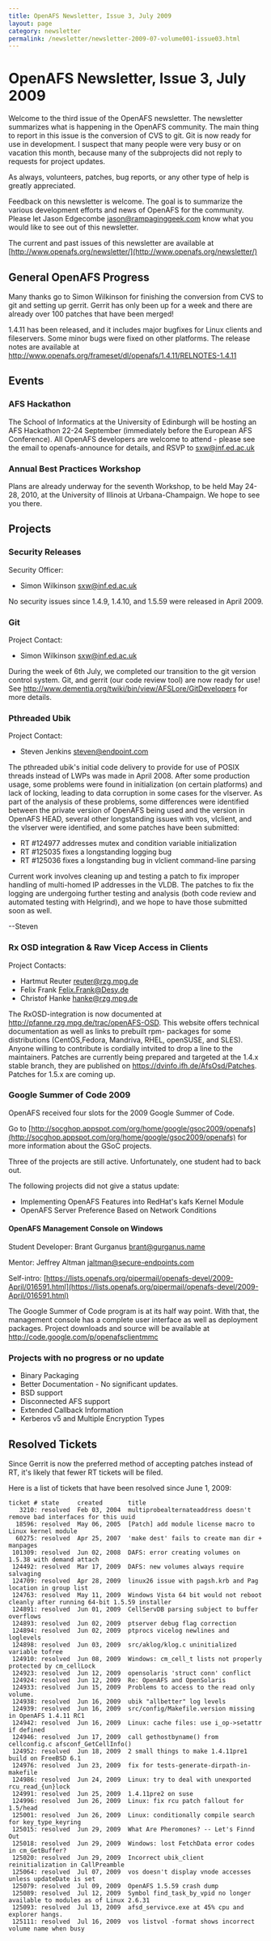 ```yaml
---
title: OpenAFS Newsletter, Issue 3, July 2009
layout: page
category: newsletter
permalink: /newsletter/newsletter-2009-07-volume001-issue03.html
---
```


# OpenAFS Newsletter, Issue 3, July 2009

Welcome to the third issue of the OpenAFS newsletter. The newsletter
summarizes what is happening in the OpenAFS community. The main thing to
report in this issue is the conversion of CVS to git. Git is now ready for
use in development. I suspect that many people were very busy or on
vacation this month, because many of the subprojects did not reply to
requests for project updates.

As always, volunteers, patches, bug reports, or any other type of help is
greatly appreciated.

Feedback on this newsletter is welcome. The goal is to summarize the
various development efforts and news of OpenAFS for the community. Please
let Jason Edgecombe <jason@rampaginggeek.com> know what you would like to
see out of this newsletter.

The current and past issues of this newsletter are available at
[http://www.openafs.org/newsletter/](http://www.openafs.org/newsletter/)

## General OpenAFS Progress

Many thanks go to Simon Wilkinson for finishing the conversion from CVS to
git and setting up gerrit. Gerrit has only been up for a week and there
are already over 100 patches that have been merged!

1.4.11 has been released, and it includes major bugfixes for Linux clients
and fileservers. Some minor bugs were fixed on other platforms. The
release notes are available at
http://www.openafs.org/frameset/dl/openafs/1.4.11/RELNOTES-1.4.11

## Events

### AFS Hackathon

The School of Informatics at the University of Edinburgh will be hosting
an AFS Hackathon 22-24 September (immediately before the European AFS
Conference). All OpenAFS developers are welcome to attend - please see the
email to openafs-announce for details, and RSVP to sxw@inf.ed.ac.uk

### Annual Best Practices Workshop

Plans are already underway for the seventh Workshop, to be held May 24-28,
2010, at the University of Illinois at Urbana-Champaign.  We hope to see
you there.

## Projects

### Security Releases

Security Officer:

- Simon Wilkinson <sxw@inf.ed.ac.uk>

No security issues since 1.4.9, 1.4.10, and 1.5.59 were released in April
2009.

### Git

Project Contact:

- Simon Wilkinson <sxw@inf.ed.ac.uk>

During the week of 6th July, we completed our transition to the git
version control system. Git, and gerrit (our code review tool) are now
ready for use! See
http://www.dementia.org/twiki/bin/view/AFSLore/GitDevelopers for more
details.

### Pthreaded Ubik

Project Contact:

- Steven Jenkins <steven@endpoint.com>

The pthreaded ubik's initial code delivery to provide for use of POSIX
threads instead of LWPs was made in April 2008.  After some production
usage, some problems were found in initialization (on certain platforms)
and lack of locking, leading to data corruption in some cases for the
vlserver.  As part of the analysis of these problems, some differences
were identified between the private version of OpenAFS being used and the
version in OpenAFS HEAD, several other longstanding issues with vos,
vlclient, and the vlserver were identified, and some patches have been
submitted:

- RT \#124977 addresses mutex and condition variable initialization
- RT \#125035 fixes a longstanding logging bug
- RT \#125036 fixes a longstanding bug in vlclient command-line parsing

Current work involves cleaning up and testing a patch to fix improper
handling of multi-homed IP addresses in the VLDB.  The patches to fix the
logging are undergoing further testing and analysis (both code review and
automated testing with Helgrind), and we hope to have those submitted soon
as well.

\--Steven

### Rx OSD integration & Raw Vicep Access in Clients

Project Contacts:

- Hartmut Reuter <reuter@rzg.mpg.de>
- Felix Frank <Felix.Frank@Desy.de>
- Christof Hanke <hanke@rzg.mpg.de>

The RxOSD-integration is now documented at
http://pfanne.rzg.mpg.de/trac/openAFS-OSD.  This website offers technical
documentation as well as links to prebuilt rpm- packages for some
distributions (CentOS,Fedora, Mandriva, RHEL, openSUSE, and SLES). Anyone
willing to contribute is cordially intvited to drop a line to the
maintainers.  Patches are currently being prepared and targeted at the
1.4.x stable branch, they are published on
https://dvinfo.ifh.de/AfsOsd/Patches.  Patches for 1.5.x are coming up.



### Google Summer of Code 2009

OpenAFS received four slots for the 2009 Google Summer of Code.

Go to [http://socghop.appspot.com/org/home/google/gsoc2009/openafs](http://socghop.appspot.com/org/home/google/gsoc2009/openafs) for more
information about the GSoC projects.

Three of the projects are still active. Unfortunately, one student had to
back out.

The following projects did not give a status update:

- Implementing OpenAFS Features into RedHat's kafs Kernel Module
- OpenAFS Server Preference Based on Network Conditions

#### OpenAFS Management Console on Windows

Student Developer: Brant Gurganus <brant@gurganus.name>

Mentor: Jeffrey Altman <jaltman@secure-endpoints.com>

Self-intro:
[https://lists.openafs.org/pipermail/openafs-devel/2009-April/016591.html](https://lists.openafs.org/pipermail/openafs-devel/2009-April/016591.html)

The Google Summer of Code program is at its half way point. With that, the
management console has a complete user interface as well as deployment
packages. Project downloads and source will be available at
http://code.google.com/p/openafsclientmmc

### Projects with no progress or no update

- Binary Packaging
- Better Documentation - No significant updates.
- BSD support
- Disconnected AFS support
- Extended Callback Information
- Kerberos v5 and Multiple Encryption Types

## Resolved Tickets

Since Gerrit is now the preferred method of accepting patches instead of
RT, it's likely that fewer RT tickets will be filed.

Here is a list of tickets that have been resolved since June 1, 2009:

    ticket # state     created       title
       3210: resolved  Feb 03, 2004  multiprobealternateaddress doesn't remove bad interfaces for this uuid
      18596: resolved  May 06, 2005  [Patch] add module license macro to Linux kernel module
      60275: resolved  Apr 25, 2007  'make dest' fails to create man dir + manpages
     101309: resolved  Jun 02, 2008  DAFS: error creating volumes on 1.5.38 with demand attach
     124492: resolved  Mar 17, 2009  DAFS: new volumes always require salvaging
     124709: resolved  Apr 28, 2009  linux26 issue with pagsh.krb and Pag location in group list
     124763: resolved  May 11, 2009  Windows Vista 64 bit would not reboot cleanly after running 64-bit 1.5.59 installer
     124891: resolved  Jun 01, 2009  CellServDB parsing subject to buffer overflows
     124893: resolved  Jun 02, 2009  ptserver debug flag correction
     124894: resolved  Jun 02, 2009  ptprocs vicelog newlines and loglevels
     124898: resolved  Jun 03, 2009  src/aklog/klog.c uninitialized variable tofree
     124910: resolved  Jun 08, 2009  Windows: cm_cell_t lists not properly protected by cm_cellLock
     124923: resolved  Jun 12, 2009  opensolaris 'struct conn' conflict
     124924: resolved  Jun 12, 2009  Re: OpenAFS and OpenSolaris
     124933: resolved  Jun 15, 2009  Problems to access to the read only volume.
     124938: resolved  Jun 16, 2009  ubik "allbetter" log levels
     124939: resolved  Jun 16, 2009  src/config/Makefile.version missing in OpenAFS 1.4.11 RC1
     124942: resolved  Jun 16, 2009  Linux: cache files: use i_op->setattr if defined
     124946: resolved  Jun 17, 2009  call gethostbyname() from cellconfig.c afsconf_GetCellInfo()
     124952: resolved  Jun 18, 2009  2 small things to make 1.4.11pre1 build on FreeBSD 6.1
     124976: resolved  Jun 23, 2009  fix for tests-generate-dirpath-in-makefile
     124986: resolved  Jun 24, 2009  Linux: try to deal with unexported rcu_read_{un}lock
     124991: resolved  Jun 25, 2009  1.4.11pre2 on suse
     124996: resolved  Jun 26, 2009  Linux: fix rcu patch fallout for 1.5/head
     125001: resolved  Jun 26, 2009  Linux: conditionally compile search for key_type_keyring
     125015: resolved  Jun 29, 2009  What Are Pheromones? -- Let's Finnd Out
     125018: resolved  Jun 29, 2009  Windows: lost FetchData error codes in cm_GetBuffer?
     125020: resolved  Jun 29, 2009  Incorrect ubik_client reinitialization in CallPreamble
     125064: resolved  Jul 07, 2009  vos doesn't display vnode accesses unless updateDate is set
     125079: resolved  Jul 09, 2009  OpenAFS 1.5.59 crash dump
     125089: resolved  Jul 12, 2009  Symbol find_task_by_vpid no longer available to modules as of Linux 2.6.31
     125093: resolved  Jul 13, 2009  afsd_servivce.exe at 45% cpu and explorer hangs.
     125111: resolved  Jul 16, 2009  vos listvol -format shows incorrect volume name when busy
